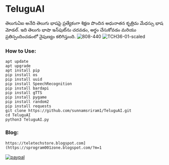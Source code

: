 # TeluguAI
తెలుగుఏఐ అనేది తెలుగు భాషపై ప్రత్యేకంగా శిక్షణ పొందిన అధునాతన కృత్రిమ మేధస్సు భాష మోడల్. ఇది తెలుగు భాషా ఇన్‌పుట్‌ను చదవడం, అర్థం చేసుకోవడం మరియు ప్రతిస్పందించడంలో నైపుణ్యం కలిగిస్తుంది.
![808-440](https://github.com/sunnamsriram1/TeluguAI/assets/59051820/495cb6e2-d0dc-4c74-95fd-ee9f29950077)
![TCH36-01-scaled](https://github.com/sunnamsriram1/TeluguAI/assets/59051820/2ce1d3e1-3979-4aee-94ee-36455be8dd3e)

### How to Use:

```
apt update
apt upgrade
apt install pip
pip install os
pip install uuid
pip install SpeechRecognition 
pip install bardapi
pip install gTTS
pip install pygame
pip install random2
pip install requests
git clone https://github.com/sunnamsriram1/TeluguAI.git
cd TeluguAI
python3 TeluguAI.py
```
### Blog:
```
https://teletechstore.blogspot.com](https://sprogram001zone.blogspot.com/?m=1
```

[![paypal](https://www.paypalobjects.com/en_US/i/btn/btn_donateCC_LG.gif)](https://paypal.me/Sunnam01ram)
